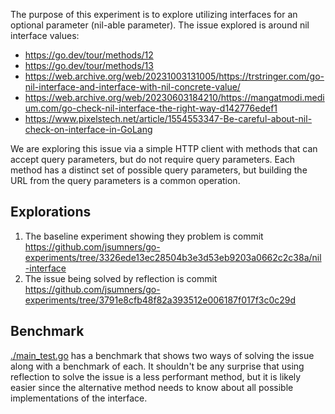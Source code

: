 The purpose of this experiment is to explore utilizing interfaces for an
optional parameter (nil-able parameter). The issue explored is around nil
interface values:

+ https://go.dev/tour/methods/12
+ https://go.dev/tour/methods/13
+ https://web.archive.org/web/20231003131005/https://trstringer.com/go-nil-interface-and-interface-with-nil-concrete-value/
+ https://web.archive.org/web/20230603184210/https://mangatmodi.medium.com/go-check-nil-interface-the-right-way-d142776edef1
+ https://www.pixelstech.net/article/1554553347-Be-careful-about-nil-check-on-interface-in-GoLang

We are exploring this issue via a simple HTTP client with methods that can
accept query parameters, but do not require query parameters. Each method has
a distinct set of possible query parameters, but building the URL from the
query parameters is a common operation.

## Explorations

1. The baseline experiment showing they problem is commit https://github.com/jsumners/go-experiments/tree/3326ede13ec28504b3e3d53eb9203a0662c2c38a/nil-interface
2. The issue being solved by reflection is commit https://github.com/jsumners/go-experiments/tree/3791e8cfb48f82a393512e006187f017f3c0c29d

## Benchmark

[./main_test.go](./main_test.go) has a benchmark that shows two ways of solving
the issue along with a benchmark of each. It shouldn't be any surprise that
using reflection to solve the issue is a less performant method, but it is
likely easier since the alternative method needs to know about all possible
implementations of the interface.
